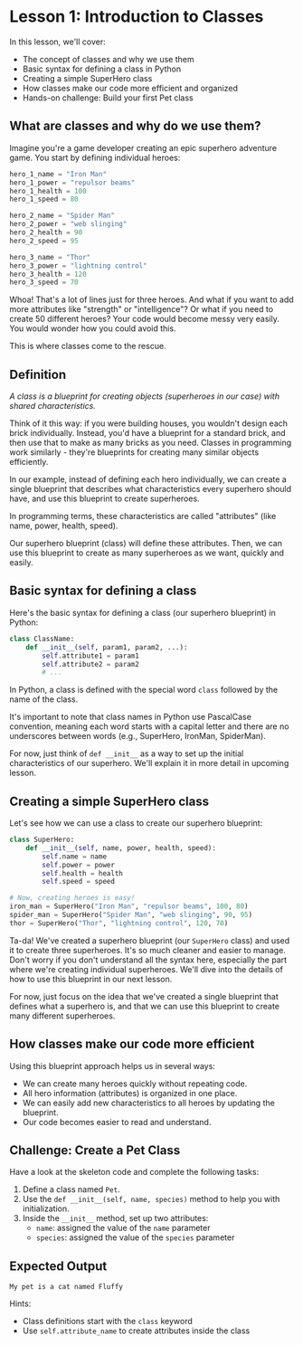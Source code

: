 # Lesson 1: Introduction to Classes

In this lesson, we'll cover:

- The concept of classes and why we use them
- Basic syntax for defining a class in Python
- Creating a simple SuperHero class
- How classes make our code more efficient and organized
- Hands-on challenge: Build your first Pet class

## What are classes and why do we use them?

Imagine you're a game developer creating an epic superhero adventure game. You start by defining individual heroes:

```python
hero_1_name = "Iron Man"
hero_1_power = "repulsor beams"
hero_1_health = 100
hero_1_speed = 80

hero_2_name = "Spider Man"
hero_2_power = "web slinging"
hero_2_health = 90
hero_2_speed = 95

hero_3_name = "Thor"
hero_3_power = "lightning control"
hero_3_health = 120
hero_3_speed = 70
```

Whoa! That's a lot of lines just for three heroes. And what if you want to add more attributes like "strength" or "intelligence"? Or what if you need to create 50 different heroes? Your code would become messy very easily. You would wonder how you could avoid this.

This is where classes come to the rescue.

## Definition

*A class is a blueprint for creating objects (superheroes in our case) with shared characteristics.*

Think of it this way: if you were building houses, you wouldn't design each brick individually. Instead, you'd have a blueprint for a standard brick, and then use that to make as many bricks as you need. Classes in programming work similarly - they're blueprints for creating many similar objects efficiently.

In our example, instead of defining each hero individually, we can create a single blueprint that describes what characteristics every superhero should have, and use this blueprint to create superheroes.

In programming terms, these characteristics are called "attributes" (like name, power, health, speed).

Our superhero blueprint (class) will define these attributes. Then, we can use this blueprint to create as many superheroes as we want, quickly and easily.

## Basic syntax for defining a class

Here's the basic syntax for defining a class (our superhero blueprint) in Python:

```python
class ClassName:
    def __init__(self, param1, param2, ...):
        self.attribute1 = param1
        self.attribute2 = param2
        # ...
```

In Python, a class is defined with the special word `class` followed by the name of the class.

It's important to note that class names in Python use PascalCase convention, meaning each word starts with a capital letter and there are no underscores between words (e.g., SuperHero, IronMan, SpiderMan).

For now, just think of `def __init__` as a way to set up the initial characteristics of our superhero. We'll explain it in more detail in upcoming lesson.

## Creating a simple SuperHero class

Let's see how we can use a class to create our superhero blueprint:

```python
class SuperHero:
    def __init__(self, name, power, health, speed):
        self.name = name
        self.power = power
        self.health = health
        self.speed = speed

# Now, creating heroes is easy!
iron_man = SuperHero("Iron Man", "repulsor beams", 100, 80)
spider_man = SuperHero("Spider Man", "web slinging", 90, 95)
thor = SuperHero("Thor", "lightning control", 120, 70)
```

Ta-da! We've created a superhero blueprint (our `SuperHero` class) and used it to create three superheroes. It's so much cleaner and easier to manage. Don't worry if you don't understand all the syntax here, especially the part where we're creating individual superheroes. We'll dive into the details of how to use this blueprint in our next lesson.

For now, just focus on the idea that we've created a single blueprint that defines what a superhero is, and that we can use this blueprint to create many different superheroes.

## How classes make our code more efficient

Using this blueprint approach helps us in several ways:
- We can create many heroes quickly without repeating code.
- All hero information (attributes) is organized in one place.
- We can easily add new characteristics to all heroes by updating the blueprint.
- Our code becomes easier to read and understand.


## Challenge: Create a Pet Class

Have a look at the skeleton code and complete the following tasks:

1. Define a class named `Pet`.
2. Use the `def __init__(self, name, species)` method to help you with initialization.
3. Inside the `__init__` method, set up two attributes:
   - `name`: assigned the value of the `name` parameter
   - `species`: assigned the value of the `species` parameter

## Expected Output
```
My pet is a cat named Fluffy
```
Hints:
- Class definitions start with the `class` keyword
- Use `self.attribute_name` to create attributes inside the class

